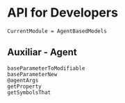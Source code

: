 # API for Developers

```@meta
CurrentModule = AgentBasedModels
```

## Auxiliar - Agent

```@docs
baseParameterToModifiable
baseParameterNew
@agentArgs
getProperty
getSymbolsThat
```
